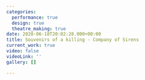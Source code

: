 ```yaml
---
categories:
  performance: true
  design: true
  theatre_making: true
date: 2020-06-18T20:02:28.000+00:00
title: Souvenirs of a killing - Company of Sirens
current_work: true
video: false
videoLink: ''
gallery: []

---
```

